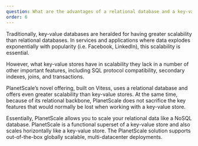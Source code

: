 ```yaml
---
question: What are the advantages of a relational database and a key-value database? How does PlanetScale Cloud Database compare?
order: 6
---
```


Traditionally, key-value databases are heralded for having greater scalability than relational databases. In services and applications where data explodes exponentially with popularity (i.e. Facebook, LinkedIn), this scalability is essential.

However, what key-value stores have in scalability they lack in a number of other important features, including SQL protocol compatibility, secondary indexes, joins, and transactions.

PlanetScale’s novel offering, built on Vitess, uses a relational database and offers even greater scalability than key-value stores. At the same time, because of its relational backbone, PlanetScale does not sacrifice the key features that would normally be lost when working with a key-value store.

Essentially, PlanetScale allows you to scale your relational data like a NoSQL database. PlanetScale is a functional superset of a key-value store and also scales horizontally like a key-value store. The PlanetScale solution supports out-of-the-box globally scalable, multi-datacenter deployments.

